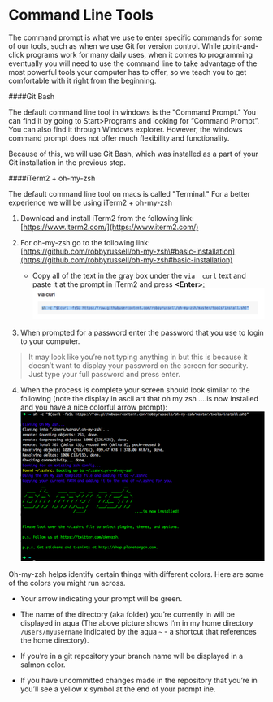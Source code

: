 # Command Line Tools

The command prompt is what we use to enter specific commands for some of our tools, such as when we use Git for version control. While point-and-click programs work for many daily uses, when it comes to programming eventually you will need to use the command line to take advantage of the most powerful tools your computer has to offer, so we teach you to get comfortable with it right from the beginning.

<!--sec data-title="Windows" data-id="section0" data-show=true data-collapse=true ces-->

####Git Bash

The default command line tool in windows is the "Command Prompt." You can find it by going to Start&gt;Programs and looking for “Command Prompt”. You can also find it through Windows explorer. However, the windows command prompt does not offer much flexibility and functionality. 

Because of this, we will use Git Bash, which was installed as a part of your Git installation in the previous step.

<!--endsec-->

<!--sec data-title="Mac" data-id="section1" data-show=true data-collapse=true ces-->

####iTerm2 + oh-my-zsh

The default command line tool on macs is called "Terminal."  For a better experience we will be using iTerm2 + oh-my-zsh

1. Download and install iTerm2 from the following link: [https://www.iterm2.com/](https://www.iterm2.com/)

2. For oh-my-zsh go to the following link: [https://github.com/robbyrussell/oh-my-zsh\#basic-installation](https://github.com/robbyrussell/oh-my-zsh#basic-installation)

    * Copy all of the text in the gray box under the `via  curl` text and paste it at the prompt in iTerm2 and press **&lt;Enter&gt;**[:](https://github.com/robbyrussell/oh-my-zsh#basic-installation)
![](assets/image07png.png)

3. When prompted for a password enter the password that you use to login to your computer. 
>It may look like you’re not typing anything in but this is because it doesn’t want to display your password on the screen for security. Just type your full password and press enter.

4. When the process is complete your screen should look similar to the following \(note the display in ascii art that oh my zsh ….is now installed and you have a nice colorful arrow prompt\):
![](assets/image11png.png)

Oh-my-zsh helps identify certain things with different colors. Here are some of the colors you might run across.

* Your arrow indicating your prompt will be green.

* The name of the directory \(aka folder\) you’re currently in will be displayed in aqua 
\(The above picture shows I’m in my home directory `/users/myusername` indicated by the aqua `~` - a shortcut that references the home directory\).

* If you’re in a git repository your branch name will be displayed in a salmon color.

* If you have uncommitted changes made in the repository that you’re in you’ll see a yellow x symbol at the end of your prompt ine.

<!--endsec-->
